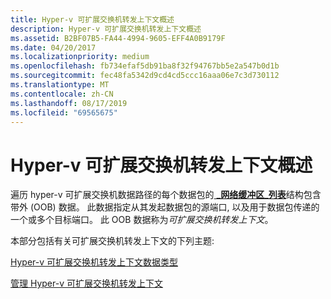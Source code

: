 ```yaml
---
title: Hyper-v 可扩展交换机转发上下文概述
description: Hyper-v 可扩展交换机转发上下文概述
ms.assetid: B2BF07B5-FA44-4994-9605-EFF4A0B9179F
ms.date: 04/20/2017
ms.localizationpriority: medium
ms.openlocfilehash: fb734efaf5db91ba8f32f94767bb5e2a547b0d1b
ms.sourcegitcommit: fec48fa5342d9cd4cd5ccc16aaa06e7c3d730112
ms.translationtype: MT
ms.contentlocale: zh-CN
ms.lasthandoff: 08/17/2019
ms.locfileid: "69565675"
---
```

# <a name="hyper-v-extensible-switch-forwarding-context-overview"></a>Hyper-v 可扩展交换机转发上下文概述


遍历 hyper-v 可扩展交换机数据路径的每个数据包的[ **\_网络缓冲区\_列表**](https://docs.microsoft.com/windows-hardware/drivers/ddi/content/ndis/ns-ndis-_net_buffer_list)结构包含带外 (OOB) 数据。 此数据指定从其发起数据包的源端口, 以及用于数据包传递的一个或多个目标端口。 此 OOB 数据称为*可扩展交换机转发上下文*。

本部分包括有关可扩展交换机转发上下文的下列主题:

[Hyper-v 可扩展交换机转发上下文数据类型](hyper-v-extensible-switch-forwarding-context-data-types.md)

[管理 Hyper-v 可扩展交换机转发上下文](managing-the-hyper-v-extensible-switch-forwarding-context.md)

 

 





